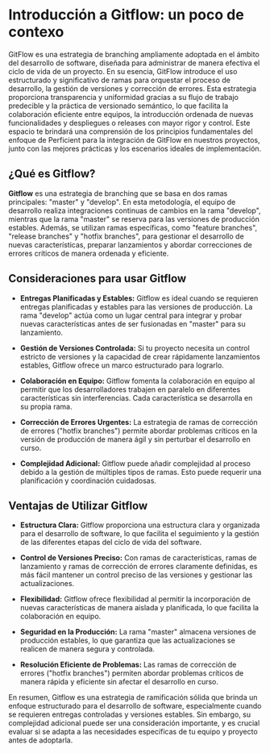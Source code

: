 # Introducción a Gitflow: un poco de contexo

GitFlow es una estrategia de branching ampliamente adoptada en el ámbito del desarrollo de software, diseñada para administrar de manera efectiva el ciclo de vida de un proyecto. En su esencia, GitFlow introduce el uso estructurado y significativo de ramas para orquestar el proceso de desarrollo, la gestión de versiones y corrección de errores. Esta estrategia proporciona transparencia y uniformidad gracias a su flujo de trabajo predecible y la práctica de versionado semántico, lo que facilita la colaboración eficiente entre equipos, la introducción ordenada de nuevas funcionalidades y despliegues o releases con mayor rigor y control. Este espacio te brindará una comprensión de los principios fundamentales del enfoque de Perficient para la integración de GitFlow en nuestros proyectos, junto con las mejores prácticas y los escenarios ideales de implementación.

## ¿Qué es Gitflow?

**Gitflow** es una estrategia de branching que se basa en dos ramas principales: "master" y "develop". En esta metodología, el equipo de desarrollo realiza integraciones continuas de cambios en la rama "develop", mientras que la rama "master" se reserva para las versiones de producción estables. Además, se utilizan ramas específicas, como "feature branches", "release branches" y "hotfix branches", para gestionar el desarrollo de nuevas características, preparar lanzamientos y abordar correcciones de errores críticos de manera ordenada y eficiente.

## Consideraciones para usar Gitflow

- **Entregas Planificadas y Estables:** Gitflow es ideal cuando se requieren entregas planificadas y estables para las versiones de producción. La rama "develop" actúa como un lugar central para integrar y probar nuevas características antes de ser fusionadas en "master" para su lanzamiento.

- **Gestión de Versiones Controlada:** Si tu proyecto necesita un control estricto de versiones y la capacidad de crear rápidamente lanzamientos estables, Gitflow ofrece un marco estructurado para lograrlo.

- **Colaboración en Equipo:** Gitflow fomenta la colaboración en equipo al permitir que los desarrolladores trabajen en paralelo en diferentes características sin interferencias. Cada característica se desarrolla en su propia rama.

- **Corrección de Errores Urgentes:** La estrategia de ramas de corrección de errores ("hotfix branches") permite abordar problemas críticos en la versión de producción de manera ágil y sin perturbar el desarrollo en curso.

- **Complejidad Adicional:** Gitflow puede añadir complejidad al proceso debido a la gestión de múltiples tipos de ramas. Esto puede requerir una planificación y coordinación cuidadosas.

## Ventajas de Utilizar Gitflow

- **Estructura Clara:** Gitflow proporciona una estructura clara y organizada para el desarrollo de software, lo que facilita el seguimiento y la gestión de las diferentes etapas del ciclo de vida del software.

- **Control de Versiones Preciso:** Con ramas de características, ramas de lanzamiento y ramas de corrección de errores claramente definidas, es más fácil mantener un control preciso de las versiones y gestionar las actualizaciones.

- **Flexibilidad:** Gitflow ofrece flexibilidad al permitir la incorporación de nuevas características de manera aislada y planificada, lo que facilita la colaboración en equipo.

- **Seguridad en la Producción:** La rama "master" almacena versiones de producción estables, lo que garantiza que las actualizaciones se realicen de manera segura y controlada.

- **Resolución Eficiente de Problemas:** Las ramas de corrección de errores ("hotfix branches") permiten abordar problemas críticos de manera rápida y eficiente sin afectar el desarrollo en curso.

En resumen, Gitflow es una estrategia de ramificación sólida que brinda un enfoque estructurado para el desarrollo de software, especialmente cuando se requieren entregas controladas y versiones estables. Sin embargo, su complejidad adicional puede ser una consideración importante, y es crucial evaluar si se adapta a las necesidades específicas de tu equipo y proyecto antes de adoptarla.
